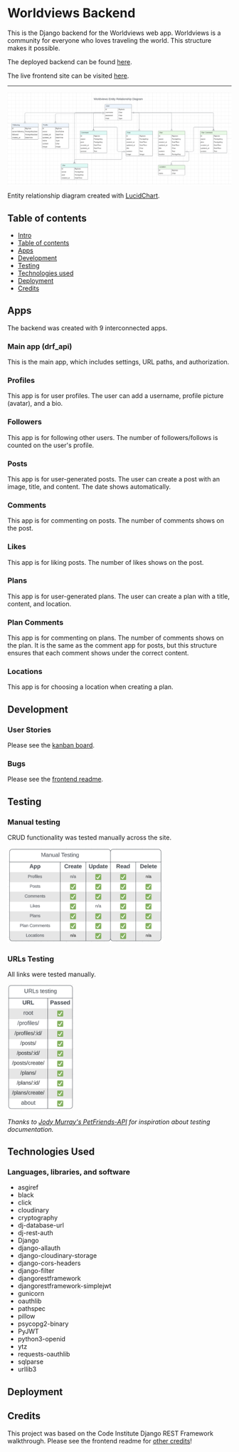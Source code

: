# Worldviews Backend

This is the Django backend for the Worldviews web app. Worldviews is a community for everyone who loves traveling the world. This structure makes it possible.<br>

The deployed backend can be found [here](https://worldviews-api1-2fa5e8a86642.herokuapp.com/). <br>

The live frontend site can be visited [here](https://worldviews-162453e10c7f.herokuapp.com/).
<hr>

<div align="left">
  <img src="assets/readme_images/entity-relationships.png" alt="Entity relationship diagram" width="">
</div>

Entity relationship diagram created with [LucidChart](https://www.lucidchart.com/pages/).

## Table of contents
- [Intro](#worldviews-backend)
- [Table of contents](#table-of-contents)
- [Apps](#apps)
- [Development](#development)
- [Testing](#testing)
- [Technologies used](#technologies-used)
- [Deployment](#deployment)
- [Credits](#credits)

## Apps
The backend was created with 9 interconnected apps.
### Main app (drf_api)
This is the main app, which includes settings, URL paths, and authorization.
### Profiles
This app is for user profiles. The user can add a username, profile picture (avatar), and a bio.
### Followers
This app is for following other users. The number of followers/follows is counted on the user's profile.
### Posts
This app is for user-generated posts. The user can create a post with an image, title, and content. The date shows automatically.
### Comments
This app is for commenting on posts. The number of comments shows on the post.
### Likes
This app is for liking posts. The number of likes shows on the post.
### Plans
This app is for user-generated plans. The user can create a plan with a title, content, and location.
### Plan Comments
This app is for commenting on plans. The number of comments shows on the plan. It is the same as the comment app for posts, but this structure ensures that each comment shows under the correct content.
### Locations
This app is for choosing a location when creating a plan.

## Development
### User Stories
Please see the [kanban board](https://github.com/users/emilyrosenberg/projects/7/views/1). 
### Bugs
Please see the [frontend readme](hhttps://github.com/emilyrosenberg/worldviews/blob/main/README.md#bugs).

## Testing
### Manual testing
CRUD functionality was tested manually across the site.

<div align="left">
  <img src="assets/readme_images/manual-testing.png" alt="Manual testing diagram" width="350">
</div>

### URLs Testing
All links were tested manually.

<div align="left">
  <img src="assets/readme_images/urls-testing.png" alt="URLs testing diagram" width="150">
</div>

_Thanks to [Jody Murray's PetFriends-API](https://github.com/JodyMurray/my-api?tab=readme-ov-file#manual-testing) for inspiration about testing documentation._

## Technologies Used
### Languages, libraries, and software
- asgiref
- black
- click
- cloudinary
- cryptography
- dj-database-url
- dj-rest-auth
- Django
- django-allauth
- django-cloudinary-storage
- django-cors-headers
- django-filter
- djangorestframework
- djangorestframework-simplejwt
- gunicorn
- oauthlib
- pathspec
- pillow
- psycopg2-binary
- PyJWT
- python3-openid
- ytz
- requests-oauthlib
- sqlparse
- urllib3

## Deployment

## Credits
This project was based on the Code Institute Django REST Framework walkthrough. Please see the frontend readme for [other credits](https://github.com/emilyrosenberg/worldviews/blob/main/README.md#credits)!
